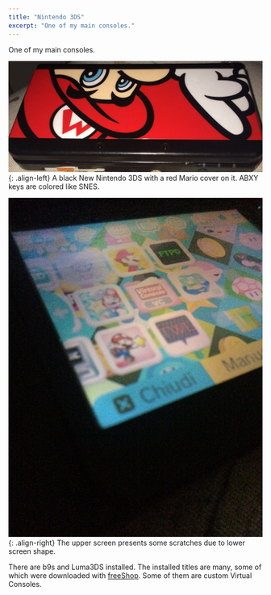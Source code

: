 ```yaml
---
title: "Nintendo 3DS"
excerpt: "One of my main consoles."
---
```

One of my main consoles.

![3ds-1](/assets/images/3ds-1.jpg){: .align-left} A black New Nintendo 3DS with a red Mario cover on it. ABXY keys are colored like SNES.

![3ds-3](/assets/images/3ds-3.jpg){: .align-right} The upper screen presents some scratches due to lower screen shape.

There are b9s and Luma3DS installed.
The installed titles are many, some of which were downloaded with [freeShop](/web/freeshop-recension/). Some of them are custom Virtual Consoles.